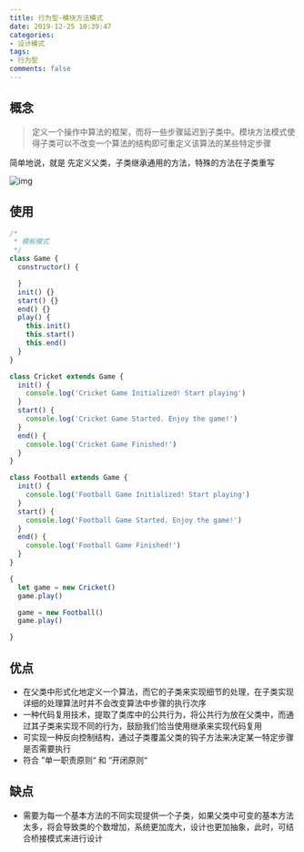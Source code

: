 ```yaml
---
title: 行为型-模块方法模式
date: 2019-12-25 10:39:47
categories:
- 设计模式
tags:
- 行为型
comments: false
---
```




## 概念

> 定义一个操作中算法的框架，而将一些步骤延迟到子类中。模块方法模式使得子类可以不改变一个算法的结构即可重定义该算法的某些特定步骤

简单地说，就是 先定义父类，子类继承通用的方法，特殊的方法在子类重写

![img](https://raw.githubusercontent.com/xietao3/Study-Plan/master/DesignPatterns/src/%E6%A8%A1%E6%9D%BF.png)



## 使用

```js
/*
 * 模板模式
 */
class Game {
  constructor() {

  }
  init() {}
  start() {}
  end() {}
  play() {
    this.init()
    this.start()
    this.end()
  }
}

class Cricket extends Game {
  init() {
    console.log('Cricket Game Initialized! Start playing')
  }
  start() {
    console.log('Cricket Game Started. Enjoy the game!')
  }
  end() {
    console.log('Cricket Game Finished!')
  }
}

class Football extends Game {
  init() {
    console.log('Football Game Initialized! Start playing')
  }
  start() {
    console.log('Football Game Started. Enjoy the game!')
  }
  end() {
    console.log('Football Game Finished!')
  }
}

{
  let game = new Cricket()
  game.play()

  game = new Football()
  game.play()

}

```



## 优点

- 在父类中形式化地定义一个算法，而它的子类来实现细节的处理，在子类实现详细的处理算法时并不会改变算法中步骤的执行次序
- 一种代码复用技术，提取了类库中的公共行为，将公共行为放在父类中，而通过其子类来实现不同的行为，鼓励我们恰当使用继承来实现代码复用
- 可实现一种反向控制结构，通过子类覆盖父类的钩子方法来决定某一特定步骤是否需要执行
- 符合 ”单一职责原则“ 和 ”开闭原则“



## 缺点

- 需要为每一个基本方法的不同实现提供一个子类，如果父类中可变的基本方法太多，将会导致类的个数增加，系统更加庞大，设计也更加抽象，此时，可结合桥接模式来进行设计